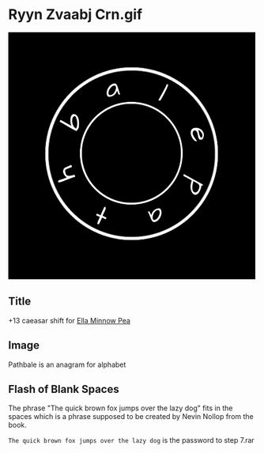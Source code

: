 # Ryyn Zvaabj Crn.gif

![](img/Ryyn_Zvaabj_Crn.gif)

## Title

+13 caeasar shift for [Ella Minnow Pea](https://en.wikipedia.org/wiki/Ella_Minnow_Pea)

## Image

Pathbale is an anagram for alphabet

## Flash of Blank Spaces

The phrase "The quick brown fox jumps over the lazy dog" fits in the spaces which is a phrase supposed to be created by Nevin Nollop from the book.


`The quick brown fox jumps over the lazy dog` is the password to step 7.rar
